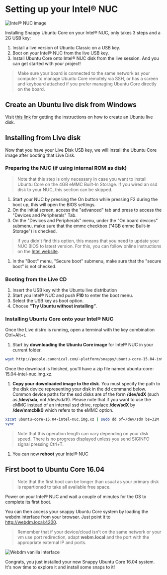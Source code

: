 # Setting up your Intel® NUC

![Intel® NUC image](https://raw.githubusercontent.com/ubuntu-core/snappy-dev-website/master/src/img/devices/Thin_Canyon_NUC_Front_Angle_Board.png "Intel® NUC image")

Installing Snappy Ubuntu Core on your Intel® NUC, only takes 3 steps and a 2G USB key:
1. Install a live version of Ubuntu Classic on a USB key.
1. Boot on your Intel® NUC from the live USB key.
1. Install Ubuntu Core onto Intel® NUC disk from the live session.
And you can get started with your project!

> Make sure your board is connected to the same network as your computer to manage Ubuntu Core remotely via SSH, or has a screen and keyboard attached if you prefer managing Ubuntu Core directly on the board.

## Create an Ubuntu live disk from Windows

Visit [this link](http://www.ubuntu.com/download/desktop/create-a-usb-stick-on-windows) for getting the instructions on how to create an Ubuntu live disk.

## Installing from Live disk

Now that you have your Live Disk USB key, we will install the Ubuntu Core image after booting that Live Disk.

### Preparing the NUC (if using internal ROM as disk)
> Note that this step is only necessary in case you want to install Ubuntu Core on the 4GB eMMC Built-In Storage.
If you wired an ssd disk to your NUC, this section can be skipped.
1. Start your NUC by pressing the On button while pressing F2 during the boot up, this will open the BIOS settings.
1. On the initial screen, access the "advanced" tab and press to access the "Devices and Peripherals" Tab.
1. On the "Devices and Peripherals" menu, under the "On board devices" submenu, make sure that the emmc checkbox ("4GB emmc Built-in Storage") is checked.
  > If you didn't find this option, this means that you need to update your NUC BIOS to latest version. For this, you can follow online instructions on the [Intel website](http://www.intel.com/content/www/us/en/support/boards-and-kits/000005850.html).
1. In the "Boot" menu, "Secure boot" submenu, make sure that the "secure boot" is not checked.


### Booting from the Live CD

1. Insert the USB key with the Ubuntu live distribution
1. Start you Intel® NUC and push **F10** to enter the boot menu.
1. Select the USB key as boot option.
1. Choose **"Try Ubuntu without installing”**.

### Installing Ubuntu Core onto your Intel® NUC

Once the Live distro is running, open a terminal with the key combination Ctrl+Alt+t.

1. Start by **downloading the Ubuntu Core image** for Intel® NUC in your current folder.
```sh
wget http://people.canonical.com/~platform/snappy/ubuntu-core-15.04-intel-nuc.img.xz
```
Once the download is finished, you’ll have a zip file named ubuntu-core-15.04-intel-nuc.img.xz.

1. **Copy your downloaded image to the disk**. You must specify the path to the disk device representing your disk in the dd command below. Common device paths for the ssd disks are of the form **/dev/sdX** (such as **/dev/sda**, not /dev/sda1!). Please note that if you want to use the eMMC instead of an internal ssd drive, replace **/dev/sdX** by **/dev/mmcblk0** which refers to the eMMC option.

```sh
xzcat ubuntu-core-15.04-intel-nuc.img.xz | sudo dd of=/dev/sdX bs=32M
sync
```

 > Note that this operation length can vary depending on your disk speed. There is no progress displayed unless you send SIGINFO signal pressing Ctrl+T.

1. ​You can now **reboot** your Intel® NUC

## First boot to Ubuntu Core 16.04

> Note that the first boot can be longer than usual as your primary disk is repartioned to take all available free space.

Power on your Intel® NUC and wait a couple of minutes for the OS to complete its first boot.

You can then access your snappy Ubuntu Core system by loading the webdm interface from your browser. Just point it to
http://webdm.local:4200.

> Remember that if your device/cloud isn't on the same network or your vm use port redirection, adapt **webm.local** and
> the port with the appropriate external IP and ports.

![Webdm vanilla interface](https://raw.githubusercontent.com/ubuntu-core/snappy-dev-website/master/src/img/setup/webdm.png)



Congrats, you just installed your new Snappy Ubuntu Core 16.04 system. It's now time to explore it and
install some snaps to it!
